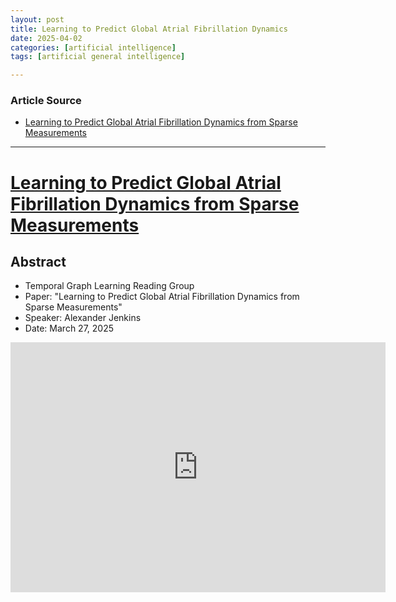 ```yaml
---
layout: post
title: Learning to Predict Global Atrial Fibrillation Dynamics
date: 2025-04-02
categories: [artificial intelligence]
tags: [artificial general intelligence]

---
```


### Article Source


* [Learning to Predict Global Atrial Fibrillation Dynamics from Sparse Measurements](https://www.youtube.com/watch?v=amHOZnMm5LE)

---


# [Learning to Predict Global Atrial Fibrillation Dynamics from Sparse Measurements](https://www.youtube.com/watch?v=amHOZnMm5LE)



## Abstract

* Temporal Graph Learning Reading Group
* Paper: "Learning to Predict Global Atrial Fibrillation Dynamics from Sparse Measurements"
* Speaker: Alexander Jenkins
* Date: March 27, 2025


<iframe width="600" height="400" src="https://www.youtube.com/embed/amHOZnMm5LE?si=5vL7ougTB8i49pjx" title="YouTube video player" frameborder="0" allow="accelerometer; autoplay; clipboard-write; encrypted-media; gyroscope; picture-in-picture; web-share" referrerpolicy="strict-origin-when-cross-origin" allowfullscreen></iframe>
